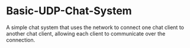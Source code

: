 # Basic-UDP-Chat-System
A simple chat system that uses the network to connect one chat client to another chat client, allowing each client to communicate over the connection.
